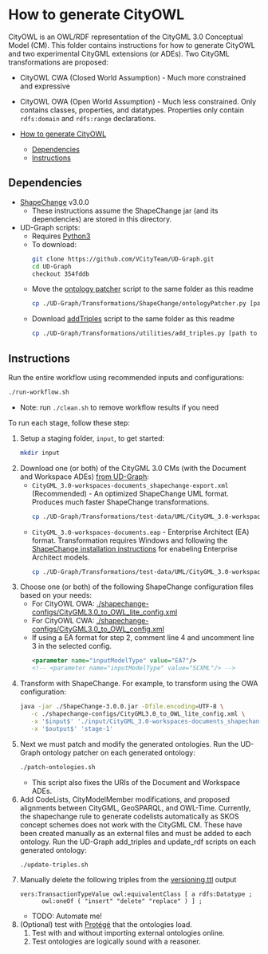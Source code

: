 # How to generate CityOWL

CityOWL is an OWL/RDF representation of the CityGML 3.0 Conceptual Model (CM). This folder contains instructions for how to generate CityOWL and two experimental CityGML extensions (or ADEs). Two CityGML transformations are proposed:

- CityOWL CWA (Closed World Assumption) - Much more constrained and expressive
- CityOWL OWA (Open World Assumption) - Much less constrained. Only contains classes, properties, and datatypes. Properties only contain `rdfs:domain` and `rdfs:range` declarations.

- [How to generate CityOWL](#how-to-generate-cityowl)
  - [Dependencies](#dependencies)
  - [Instructions](#instructions)

## Dependencies

- [ShapeChange](https://shapechange.github.io/ShapeChange/3.0.0/get%20started/Get_Started.html) v3.0.0
  - These instructions assume the ShapeChange jar (and its dependencies) are stored in this directory. 
- UD-Graph scripts:
  - Requires [Python3](https://www.python.org/downloads/)
  - To download:
      ```bash
      git clone https://github.com/VCityTeam/UD-Graph.git
      cd UD-Graph
      checkout 354fddb
      ```
  - Move the [ontology patcher](https://github.com/VCityTeam/UD-Graph/tree/master/Transformations/ShapeChange#to-run-the-ontology-patcher) script to the same folder as this readme
      ```bash
      cp ./UD-Graph/Transformations/ShapeChange/ontologyPatcher.py [path to this directory]
      ```
  - Download [addTriples](https://github.com/VCityTeam/UD-Graph/tree/master/Transformations/utilities#add_triplespy) script to the same folder as this readme
      ```bash
      cp ./UD-Graph/Transformations/utilities/add_triples.py [path to this directory]
      ```

## Instructions
Run the entire workflow using recommended inputs and configurations:
```bash
./run-workflow.sh
```
- Note: run `./clean.sh` to remove workflow results if you need

To run each stage, follow these step:
1. Setup a staging folder, `input`, to get started:
   ```bash
   mkdir input
   ```
2. Download one (or both) of the CityGML 3.0 CMs (with the Document and Workspace ADEs) [from UD-Graph](https://github.com/VCityTeam/UD-Graph/tree/a012111a935e0dd8eb9d661fbbfb4110e55561d0/Transformations/test-data/UML):
   - `CityGML_3.0-workspaces-documents_shapechange-export.xml` (Recommended) - An optimized ShapeChange UML format. Produces much faster ShapeChange transformations.
      ```bash
      cp ./UD-Graph/Transformations/test-data/UML/CityGML_3.0-workspaces-documents_shapechange-export.xml ./input
      ```
   - `CityGML_3.0-workspaces-documents.eap` - Enterprise Architect (EA) format. Transformation requires Windows and following the [ShapeChange installation instructions](#dependencies) for enabeling Enterprise Architect models.
      ```bash
      cp ./UD-Graph/Transformations/test-data/UML/CityGML_3.0-workspaces-documents.eap ./input
      ```
3. Choose one (or both) of the following ShapeChange configuration files based on your needs:
   - For CityOWL OWA: [./shapechange-configs/CityGML3.0_to_OWL_lite_config.xml](./shapechange-configs/CityGML3.0_to_OWL_lite_config.xml)
   - For CityOWL CWA: [./shapechange-configs/CityGML3.0_to_OWL_config.xml](./shapechange-configs/CityGML3.0_to_OWL_config.xml)
   - If using a EA format for step 2, comment line 4 and uncomment line 3 in the selected config.
      ```xml
      <parameter name="inputModelType" value="EA7"/>
      <!-- <parameter name="inputModelType" value="SCXML"/> -->
      ```
4. Transform with ShapeChange. For example, to transform using the OWA configuration:
      ```bash
      java -jar ./ShapeChange-3.0.0.jar -Dfile.encoding=UTF-8 \
         -c ./shapechange-configs/CityGML3.0_to_OWL_lite_config.xml \
         -x '$input$' './input/CityGML_3.0-workspaces-documents_shapechange-export.xml' \
         -x '$output$' 'stage-1'
      ```
5. Next we must patch and modify the generated ontologies. Run the UD-Graph ontology patcher on each generated ontology:
      ```bash
      ./patch-ontologies.sh
      ```
   -  This script also fixes the URIs of the Document and Workspace ADEs.
6. Add CodeLists, CityModelMember modifications, and proposed alignments between CityGML, GeoSPARQL, and OWL-Time. Currently, the shapechange rule to generate codelists automatically as SKOS concept schemes does not work with the CityGML CM. These have been created manually as an external files and must be added to each ontology. Run the UD-Graph add_triples and update_rdf scripts on each generated ontology:
   ```bash
   ./update-triples.sh
   ```
7. Manually delete the following triples from the [versioning.ttl](./output/versioning.ttl) output
   ```sparql
   vers:TransactionTypeValue owl:equivalentClass [ a rdfs:Datatype ;
         owl:oneOf ( "insert" "delete" "replace" ) ] ;
   ```
   - TODO: Automate me!
8. (Optional) test with [Protégé](https://protege.stanford.edu/software.php#desktop-protege) that the ontologies load.
   1. Test with and without importing external ontologies online.
   2. Test ontologies are logically sound with a reasoner.
